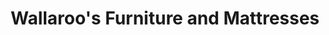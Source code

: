 ---
title: "Wallaroo's Furniture and Mattresses"
url: /spokane-valley/wallaroos-furniture-and-mattresses/
shop: furniture
---